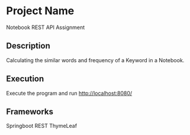 # Project Name
Notebook REST API Assignment

## Description
Calculating the similar words and frequency of a Keyword in a Notebook.

## Execution
Execute the program and run [http://localhost:8080/](http://locahost:8080/)

## Frameworks
Springboot 
REST 
ThymeLeaf
